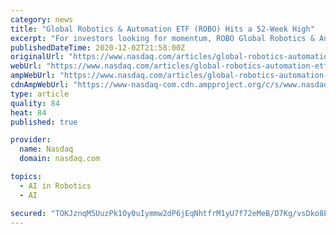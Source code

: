 ```yaml
---
category: news
title: "Global Robotics & Automation ETF (ROBO) Hits a 52-Week High"
excerpt: "For investors looking for momentum, ROBO Global Robotics & Automation ETF ROBO is probably a suitable pick. The fund just hit a 52-week high and is up 102.4% from its 52-week low price of $28.27/share."
publishedDateTime: 2020-12-02T21:58:00Z
originalUrl: "https://www.nasdaq.com/articles/global-robotics-automation-etf-robo-hits-a-52-week-high-2020-12-02"
webUrl: "https://www.nasdaq.com/articles/global-robotics-automation-etf-robo-hits-a-52-week-high-2020-12-02"
ampWebUrl: "https://www.nasdaq.com/articles/global-robotics-automation-etf-robo-hits-a-52-week-high-2020-12-02?amp"
cdnAmpWebUrl: "https://www-nasdaq-com.cdn.ampproject.org/c/s/www.nasdaq.com/articles/global-robotics-automation-etf-robo-hits-a-52-week-high-2020-12-02?amp"
type: article
quality: 84
heat: 84
published: true

provider:
  name: Nasdaq
  domain: nasdaq.com

topics:
  - AI in Robotics
  - AI

secured: "TOKJznqM5UuzPk1Oy0uIymmw2dP6jEqNhtfrM1yU7f72eMeB/D7Kg/vsDko8b3O38tefZODvbmV9T+Ez+XzCGxNUqxu43FLJQGq9Qc+Qh4LqkdbQ68vW+Auqg35I8tmKrfjUw0r1xatWc0uIoqv7Ziq4AYDOVlsnq/g6LZSKIvSQ7S1qjFbKIf4UMFoU6BLwiVWiIeq0tEy/EshUawGNBc+8DNdjKaBGHh3T92hEVxNITnmZBQDjWMe1j6/ceahSk3/LynXD3j3M119fleiCtVHbf4bsHCkTInDsiEpdVJpaivWykVvG2eebodf+/SefWRRn8dGtotRD3p3R47XeOlfhjK4VlAlVOKL78iMAz4w=;TIe6qo7VAzbqddI8v7UjCA=="
---
```


